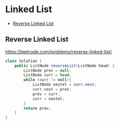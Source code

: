 # Linked List

+ [Reverse Linked List](#reverse-linked-list)

## Reverse Linked List

https://leetcode.com/problems/reverse-linked-list/

```java
class Solution {
    public ListNode reverseList(ListNode head) {
        ListNode prev = null;
        ListNode curr = head;
        while (curr != null){
            ListNode nextel = curr.next;
            curr.next = prev;
            prev = curr;
            curr = nextel;
        }
        return prev;
    }
}
```